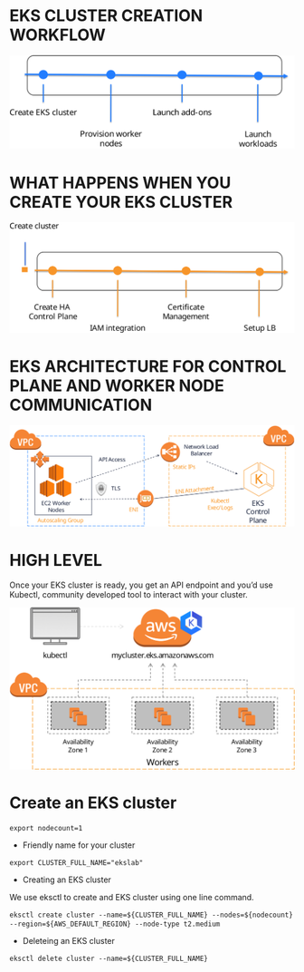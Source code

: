 # EKS CLUSTER CREATION WORKFLOW

![EKS CLUSTER CREATION WORKFLOW](/images/eks-customers.svg)

# WHAT HAPPENS WHEN YOU CREATE YOUR EKS CLUSTER

![WHAT HAPPENS WHEN YOU CREATE YOUR EKS CLUSTER](/images/eks-k8s-control-plane.svg)

# EKS ARCHITECTURE FOR CONTROL PLANE AND WORKER NODE COMMUNICATION

![EKS ARCHITECTURE FOR CONTROL PLANE AND WORKER NODE COMMUNICATION](/images/eks-architecture.svg)

# HIGH LEVEL
Once your EKS cluster is ready, you get an API endpoint and you’d use Kubectl, community developed tool to interact with your cluster.

![HIGH LEVEL](/images/eks-high-level.svg)

# Create an EKS cluster

```
export nodecount=1

```
* Friendly name for your cluster

```
export CLUSTER_FULL_NAME="ekslab"
```
* Creating an EKS cluster

We use eksctl to create and EKS cluster using one line command.

```
eksctl create cluster --name=${CLUSTER_FULL_NAME} --nodes=${nodecount} --region=${AWS_DEFAULT_REGION} --node-type t2.medium 
```

* Deleteing an EKS cluster

```
eksctl delete cluster --name=${CLUSTER_FULL_NAME}

```
